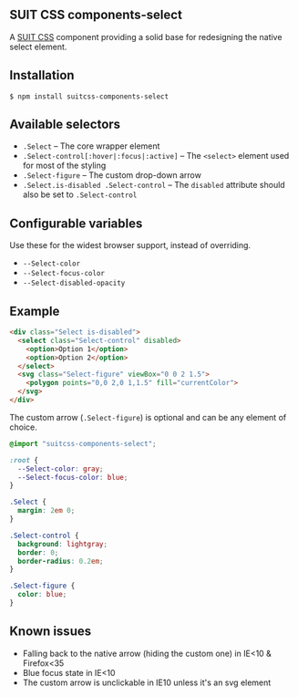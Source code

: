 ## SUIT CSS components-select

A [SUIT CSS](https://github.com/suitcss/suit/) component providing a solid base for redesigning the native select element.

## Installation

```
$ npm install suitcss-components-select
```

## Available selectors

- `.Select` – The core wrapper element
- `.Select-control[:hover|:focus|:active]` – The `<select>` element used for most of the styling
- `.Select-figure` – The custom drop-down arrow
- `.Select.is-disabled .Select-control` – The `disabled` attribute should also be set to `.Select-control`

## Configurable variables

Use these for the widest browser support, instead of overriding.

- `--Select-color`
- `--Select-focus-color`
- `--Select-disabled-opacity`

## Example

```html
<div class="Select is-disabled">
  <select class="Select-control" disabled>
    <option>Option 1</option>
    <option>Option 2</option>
  </select>
  <svg class="Select-figure" viewBox="0 0 2 1.5">
    <polygon points="0,0 2,0 1,1.5" fill="currentColor">
  </svg>
</div>
```

The custom arrow (`.Select-figure`) is optional and can be any element of choice.

```css
@import "suitcss-components-select";

:root {
  --Select-color: gray;
  --Select-focus-color: blue;
}

.Select {
  margin: 2em 0;
}

.Select-control {
  background: lightgray;
  border: 0;
  border-radius: 0.2em;
}

.Select-figure {
  color: blue;
}
```

## Known issues
- Falling back to the native arrow (hiding the custom one) in IE<10 & Firefox<35
- Blue focus state in IE<10
- The custom arrow is unclickable in IE10 unless it's an svg element
